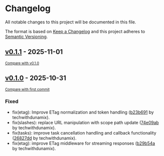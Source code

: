 # Changelog

All notable changes to this project will be documented in this file.

The format is based on [Keep a Changelog](http://keepachangelog.com/en/1.0.0/)
and this project adheres to [Semantic Versioning](http://semver.org/spec/v2.0.0.html).

<!-- insertion marker -->
## [v0.1.1](https://github.com/nexios-labs/contrib/releases/tag/v0.1.1) - 2025-11-01

<small>[Compare with v0.1.0](https://github.com/nexios-labs/contrib/compare/v0.1.0...v0.1.1)</small>

## [v0.1.0](https://github.com/nexios-labs/contrib/releases/tag/v0.1.0) - 2025-10-31

<small>[Compare with first commit](https://github.com/nexios-labs/contrib/compare/b63ad8dcda728ec1cf76a55ba8c45f3b95f8cd6b...v0.1.0)</small>

### Fixed

- fix(etag): Improve ETag normalization and token handling ([b23b691](https://github.com/nexios-labs/contrib/commit/b23b691671faa1da7e51eac6225b702fbda6629e) by techwithdunamix).
- fix(slashes): replace URL manipulation with scope path update ([74e09ab](https://github.com/nexios-labs/contrib/commit/74e09ab6e606a3f8d2cc497cfc51ba221731015c) by techwithdunamix).
- fix(tasks): improve task cancellation handling and callback functionality ([26827dd](https://github.com/nexios-labs/contrib/commit/26827ddfda455977d8ffbc743142452843371b89) by techwithdunamix).
- fix(etag): improve ETag middleware for streaming responses ([b29b54a](https://github.com/nexios-labs/contrib/commit/b29b54a1ae9a85bdb9198c8375fb4edc58dbe0a3) by techwithdunamix).

